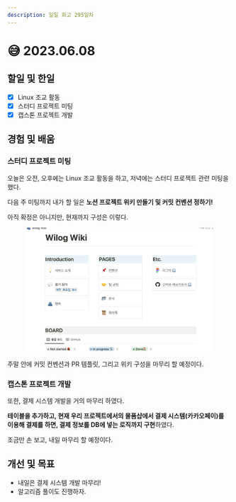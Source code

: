 ```yaml
---
description: 일일 회고 295일차
---
```


# 😅 2023.06.08

## 할일 및 한일&#x20;

* [x] Linux 조교 활동&#x20;
* [x] 스터디 프로젝트 미팅&#x20;
* [x] 캡스톤 프로젝트 개발&#x20;

## 경험 및 배움&#x20;

### 스터디 프로젝트 미팅&#x20;

오늘은 오전, 오후에는 Linux 조교 활동을 하고, 저녁에는 스터디 프로젝트 관련 미팅을 했다.

다음 주 미팅까지 내가 할 일은 **노션 프로젝트 위키 만들기 및 커밋 컨벤션 정하기!**

아직 확정은 아니지만, 현재까지 구성은 이렇다.

<figure><img src="../.gitbook/assets/image (1).png" alt=""><figcaption></figcaption></figure>

주말 안에 커밋 컨벤션과 PR 템플릿, 그리고 위키 구성을 마무리 할 예정이다.

### 캡스톤 프로젝트 개발&#x20;

또한, 결제 시스템 개발을 거의 마무리 하였다.

**테이블을 추가하고, 현재 우리 프로젝트에서의 물품샵에서 결제 시스템(카카오페이)를 이용해 결제를 하면, 결제 정보를 DB에 넣는 로직까지 구현**하였다.

조금만 손 보고, 내일 마무리 할 예정이다.

## 개선 및 목표&#x20;

* 내일은 결제 시스템 개발 마무리!&#x20;
* 알고리즘 풀이도 진행하자.&#x20;
